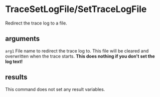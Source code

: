 # TraceSetLogFile/SetTraceLogFile

Redirect the trace log to a file.

## arguments

`arg1` File name to redirect the trace log to. This file will be cleared and overwritten when the trace starts. **This does nothing if you don't set the log text!**

## results

This command does not set any result variables.

